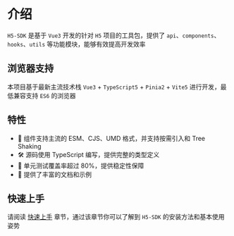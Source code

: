 # 介绍

`H5-SDK` 是基于 `Vue3` 开发的针对 `H5` 项目的工具包，提供了 `api`、`components`、`hooks`、`utils` 等功能模块，能够有效提高开发效率

## 浏览器支持

本项目基于最新主流技术栈 `Vue3` + `TypeScript5` + `Pinia2` + `Vite5` 进行开发，最低兼容支持 `ES6` 的浏览器

## 特性

- 🚀 组件支持主流的 ESM、CJS、UMD 格式，并支持按需引入和 Tree Shaking
- 🛠️ 源码使用 TypeScript 编写，提供完整的类型定义
- 💪 单元测试覆盖率超过 80%，提供稳定性保障
- 📖 提供了丰富的文档和示例

## 快速上手

请阅读 [快速上手](./easy-start.md) 章节，通过该章节你可以了解到 `H5-SDK` 的安装方法和基本使用姿势
